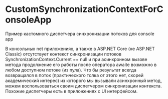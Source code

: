 # CustomSynchronizationContextForConsoleApp
Пример кастомного диспетчера синхронизации потоков для console app

В консольных net приложениях, а также в ASP.NET Core (не ASP.NET Classic) отсутствует контекст синхронизации потоков SynchronizationContext.Current == null и при асинхронном вызове метода продолжение его работы после оператора awaite возможно в любом доступном потоке (из пула). Что бы результат всегда возвращался в поток (практического толка от этого нет, скорей академический интерес) из которого мы вызывали асинхронный метод, можем воспользоваться своим диспетчером синхронизации контекста. Похожие диспетчеры есть в приложениях с UI интерфейсом.
